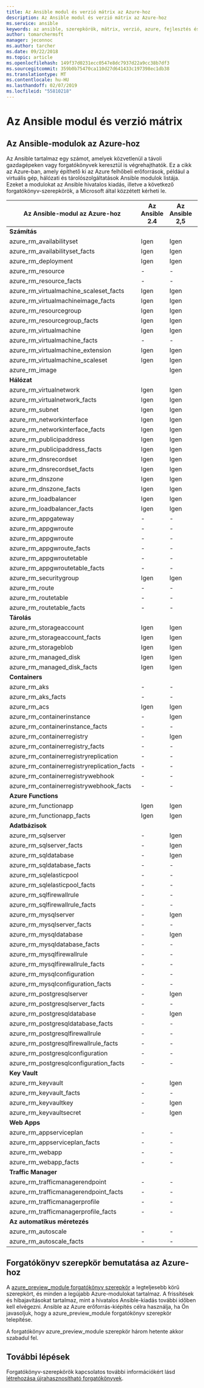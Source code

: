 ```yaml
---
title: Az Ansible modul és verzió mátrix az Azure-hoz
description: Az Ansible modul és verzió mátrix az Azure-hoz
ms.service: ansible
keywords: az ansible, szerepkörök, mátrix, verzió, azure, fejlesztés és üzemeltetés
author: tomarchermsft
manager: jeconnoc
ms.author: tarcher
ms.date: 09/22/2018
ms.topic: article
ms.openlocfilehash: 149f37d0231ecc0547e8dc7937d22a9cc38b7df3
ms.sourcegitcommit: 359b0b75470ca110d27d641433c197398ec1db38
ms.translationtype: MT
ms.contentlocale: hu-HU
ms.lasthandoff: 02/07/2019
ms.locfileid: "55810218"
---
```

# <a name="ansible-module-and-version-matrix"></a>Az Ansible modul és verzió mátrix

## <a name="ansible-modules-for-azure"></a>Az Ansible-modulok az Azure-hoz
Az Ansible tartalmaz egy számot, amelyek közvetlenül a távoli gazdagépeken vagy forgatókönyvek keresztül is végrehajthatók.
Ez a cikk az Azure-ban, amely építhető ki az Azure felhőbeli erőforrások, például a virtuális gép, hálózati és tárolószolgáltatások Ansible modulok listája. Ezeket a modulokat az Ansible hivatalos kiadás, illetve a következő forgatókönyv-szerepkörök, a Microsoft által közzétett kérheti le.

| Az Ansible-modul az Azure-hoz                   |  Az Ansible 2.4 |  Az Ansible 2,5 |  Az Ansible 2.6 | Az Ansible 2.7 | Az Ansible-szerepkör | 
|---------------------------------------------|--------------|--------------|-----------------------------|-------------------------------------|-------------------------------------| 
| **Számítás**                    |           |                          |                          |                            |                                | 
| azure_rm_availabilityset                    | Igen          | Igen                         | Igen          | Igen          | Igen                                 | 
| azure_rm_availabilityset_facts              | Igen          | Igen                         | Igen          | Igen          | Igen                                 | 
| azure_rm_deployment                         | Igen          | Igen                         | Igen          | Igen          | Igen                                 | 
| azure_rm_resource                           | -            | -                           | Igen          | Igen          | Igen                                 | 
| azure_rm_resource_facts                     | -            | -                           | Igen          | Igen          | Igen                                 | 
| azure_rm_virtualmachine_scaleset_facts      | Igen          | Igen                         | Igen          | Igen          | Igen                                 | 
| azure_rm_virtualmachineimage_facts          | Igen          | Igen                         | Igen          | Igen          | Igen                                 | 
| azure_rm_resourcegroup                      | Igen          | Igen                         | Igen          | Igen          | Igen                                 | 
| azure_rm_resourcegroup_facts                | Igen          | Igen                         | Igen          | Igen          | Igen                                 | 
| azure_rm_virtualmachine                     | Igen          | Igen                         | Igen          | Igen          | Igen                                 | 
| azure_rm_virtualmachine_facts               | -            | -                           | -            | Igen          | Igen                                 | 
| azure_rm_virtualmachine_extension           | Igen          | Igen                         | Igen          | Igen          | Igen                                 | 
| azure_rm_virtualmachine_scaleset            | Igen          | Igen                         | Igen          | Igen          | Igen                                 | 
| azure_rm_image                              |              | Igen                         | Igen          | Igen          | Igen                                 | 
| **Hálózat**                    |           |                          |                          |                             |                               | 
| azure_rm_virtualnetwork                     | Igen          | Igen                         | Igen          | Igen          | Igen                                 | 
| azure_rm_virtualnetwork_facts               | Igen          | Igen                         | Igen          | Igen          | Igen                                 | 
| azure_rm_subnet                             | Igen          | Igen                         | Igen          | Igen          | Igen                                 | 
| azure_rm_networkinterface                   | Igen          | Igen                         | Igen          | Igen          | Igen                                 | 
| azure_rm_networkinterface_facts             | Igen          | Igen                         | Igen          | Igen          | Igen                                 | 
| azure_rm_publicipaddress                    | Igen          | Igen                         | Igen          | Igen          | Igen                                 | 
| azure_rm_publicipaddress_facts              | Igen          | Igen                         | Igen          | Igen          | Igen                                 | 
| azure_rm_dnsrecordset                       | Igen          | Igen                         | Igen          | Igen          | Igen                                 | 
| azure_rm_dnsrecordset_facts                 | Igen          | Igen                         | Igen          | Igen          | Igen                                 | 
| azure_rm_dnszone                            | Igen          | Igen                         | Igen          | Igen          | Igen                                 | 
| azure_rm_dnszone_facts                      | Igen          | Igen                         | Igen          | Igen          | Igen                                 | 
| azure_rm_loadbalancer                       | Igen          | Igen                         | Igen          | Igen          | Igen                                 | 
| azure_rm_loadbalancer_facts                 | Igen          | Igen                         | Igen          | Igen          | Igen                                 | 
| azure_rm_appgateway                         | -            | -                           | -            | Igen          | Igen                                 | 
| azure_rm_appgwroute                         | -            | -                           | -            | -            | Igen                                 | 
| azure_rm_appgwroute                         | -            | -                           | -            | -            | Igen                                 |
| azure_rm_appgwroute_facts                   | -            | -                           | -            | -            | Igen                                 |
| azure_rm_appgwroutetable                    | -            | -                           | -            | -            | Igen                                 |
| azure_rm_appgwroutetable_facts              | -            | -                           | -            | -            | Igen                                 | 
| azure_rm_securitygroup                      | Igen          | Igen                         | Igen          | Igen          | Igen                                 |
| azure_rm_route                              | -            | -                           | -            | Igen          | Igen                                 | 
| azure_rm_routetable                         | -            | -                           | -            | Igen          | Igen                                 | 
| azure_rm_routetable_facts                   | -            | -                           | -            | Igen          | Igen                                 | 
| **Tárolás**                    |           |                          |                          |                             |                               | 
| azure_rm_storageaccount                     | Igen          | Igen                         | Igen          | Igen          | Igen                                 | 
| azure_rm_storageaccount_facts               | Igen          | Igen                         | Igen          | Igen          | Igen                                 | 
| azure_rm_storageblob                        | Igen          | Igen                         | Igen          | Igen          | Igen                                 | 
| azure_rm_managed_disk                       | Igen          | Igen                         | Igen          | Igen          | Igen                                 | 
| azure_rm_managed_disk_facts                 | Igen          | Igen                         | Igen          | Igen          | Igen                                 | 
| **Containers**                    |           |                          |                          |                            |                                | 
| azure_rm_aks                                | -            | -                           | Igen          | Igen          | Igen                                 | 
| azure_rm_aks_facts                          | -            | -                           | Igen          | Igen          | Igen                                 | 
| azure_rm_acs                                | Igen          | Igen                         | Igen          | Igen          | Igen                                 | 
| azure_rm_containerinstance                  | -            | Igen                         | Igen          | Igen          | Igen                                 | 
| azure_rm_containerinstance_facts            | -            | -                           | -              | -            | Igen                                 | 
| azure_rm_containerregistry                  | -            | Igen                         | Igen          | Igen          | Igen                                 | 
| azure_rm_containerregistry_facts            | -            | -                           | -            | Igen          | Igen                                 | 
| azure_rm_containerregistryreplication       | -            | -                           | -            | -            | Igen                                 | 
| azure_rm_containerregistryreplication_facts | -            | -                           | -            | -            | Igen                                 | 
| azure_rm_containerregistrywebhook           | -            | -                           | -            | -            | Igen                                 | 
| azure_rm_containerregistrywebhook_facts     | -            | -                           | -            | -            | Igen                                 | 
| **Azure Functions**                    |           |                          |                          |                            |                                | 
| azure_rm_functionapp                        | Igen          | Igen                         | Igen          | Igen          | Igen                                 | 
| azure_rm_functionapp_facts                  | Igen          | Igen                         | Igen          | Igen          | Igen                                 | 
| **Adatbázisok**                    |           |                          |                          |                             |                               | 
| azure_rm_sqlserver                          | -            | Igen                         | Igen          | Igen          | Igen                                 | 
| azure_rm_sqlserver_facts                    | -            | Igen                         | Igen          | Igen          | Igen                                 | 
| azure_rm_sqldatabase                        | -            | Igen                         | Igen          | Igen          | Igen                                 | 
| azure_rm_sqldatabase_facts                  | -            | -                           | -            | -            | Igen                                 | 
| azure_rm_sqlelasticpool                     | -            | -                           | -            | -            | Igen                                 | 
| azure_rm_sqlelasticpool_facts               | -            | -                           | -            | -            | Igen                                 | 
| azure_rm_sqlfirewallrule                    | -            | -                           | -            | Igen          | Igen                                 | 
| azure_rm_sqlfirewallrule_facts              | -            | -                           | -            | -            | Igen                                 | 
| azure_rm_mysqlserver                        | -            | Igen                         | Igen          | Igen          | Igen                                 | 
| azure_rm_mysqlserver_facts                  | -            | -                           | -            | Igen          | Igen                                 | 
| azure_rm_mysqldatabase                      | -            | Igen                         | Igen          | Igen          | Igen                                 | 
| azure_rm_mysqldatabase_facts                | -            | -                           | -            | Igen          | Igen                                 | 
| azure_rm_mysqlfirewallrule                  | -            | -                           | -            | -            | Igen                                 | 
| azure_rm_mysqlfirewallrule_facts            | -            | -                           | -            | -            | Igen                                 | 
| azure_rm_mysqlconfiguration                 | -            | -                           | -            | -            | Igen                                 | 
| azure_rm_mysqlconfiguration_facts           | -            | -                           | -            | -            | Igen                                 | 
| azure_rm_postgresqlserver                   | -            | Igen                         | Igen          | Igen          | Igen                                 | 
| azure_rm_postgresqlserver_facts             | -            | -                           | -            | Igen          | Igen                                 | 
| azure_rm_postgresqldatabase                 | -            | Igen                         | Igen          | Igen          | Igen                                 | 
| azure_rm_postgresqldatabase_facts           | -            | -                           | -            | Igen          | Igen                                 | 
| azure_rm_postgresqlfirewallrule             | -            | -                           | -            | -            | Igen                                 | 
| azure_rm_postgresqlfirewallrule_facts       | -            | -                           | -            | -            | Igen                                 | 
| azure_rm_postgresqlconfiguration            | -            | -                           | -            | -            | Igen                                 | 
| azure_rm_postgresqlconfiguration_facts      | -            | -                           | -            | -            | Igen                                 | 
| **Key Vault**                    |           |                          |                          |                             |                               | 
| azure_rm_keyvault                           | -            | Igen                         | Igen          | Igen          | Igen                                 |
| azure_rm_keyvault_facts                     | -            | -                           | -              | -              | Igen                               |
| azure_rm_keyvaultkey                        | -            | Igen                         | Igen          | Igen          | Igen                                 |
| azure_rm_keyvaultsecret                     | -            | Igen                         | Igen          | Igen          | Igen                                 |
| **Web Apps**                    |           |                          |                          |                             |                               | 
| azure_rm_appserviceplan                          | -            | -                         | -          | Igen          | Igen                                 | 
| azure_rm_appserviceplan_facts                    | -            | -                         | -          | Igen          | Igen                                 | 
| azure_rm_webapp                                  | -            | -                         | -          | Igen          | Igen                                 | 
| azure_rm_webapp_facts                            | -            | -                         | -          | Igen          | Igen                                 | 
| **Traffic Manager**                    |           |                          |                          |                             |                               | 
| azure_rm_trafficmanagerendpoint                  | -            | -                         | -          | Igen          | Igen                                 | 
| azure_rm_trafficmanagerendpoint_facts            | -            | -                         | -          | Igen          | Igen                                 | 
| azure_rm_trafficmanagerprofile                   | -            | -                         | -          | Igen          | Igen                                 | 
| azure_rm_trafficmanagerprofile_facts             | -            | -                         | -          | Igen          | Igen                                 | 
| **Az automatikus méretezés**                    |           |                          |                          |                             |                               | 
| azure_rm_autoscale                  | -            | -                         | -          | Igen          | Igen                                 | 
| azure_rm_autoscale_facts            | -            | -                         | -          | Igen          | Igen                                 | 

## <a name="introduction-to-playbook-role-for-azure"></a>Forgatókönyv szerepkör bemutatása az Azure-hoz
A [azure_preview_module forgatókönyv szerepkör](https://galaxy.ansible.com/Azure/azure_preview_modules/) a legteljesebb körű szerepkört, és minden a legújabb Azure-modulokat tartalmaz. A frissítések és hibajavításokat tartalmaz, mint a hivatalos Ansible-kiadás további időben kell elvégezni. Ansible az Azure erőforrás-kiépítés célra használja, ha Ön javasoljuk, hogy a azure_preview_module forgatókönyv szerepkör telepítése.

A forgatókönyv azure_preview_module szerepkör három hetente akkor szabadul fel.

## <a name="next-steps"></a>További lépések
Forgatókönyv-szerepkörök kapcsolatos további információkért lásd [létrehozása újrahasznosítható forgatókönyvek](https://docs.ansible.com/ansible/latest/playbooks_reuse.html). 

